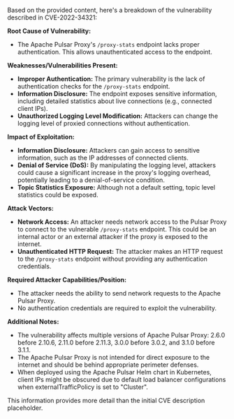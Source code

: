 Based on the provided content, here's a breakdown of the vulnerability described in CVE-2022-34321:

**Root Cause of Vulnerability:**

*   The Apache Pulsar Proxy's `/proxy-stats` endpoint lacks proper authentication. This allows unauthenticated access to the endpoint.

**Weaknesses/Vulnerabilities Present:**

*   **Improper Authentication:** The primary vulnerability is the lack of authentication checks for the `/proxy-stats` endpoint.
*   **Information Disclosure:** The endpoint exposes sensitive information, including detailed statistics about live connections (e.g., connected client IPs).
*   **Unauthorized Logging Level Modification:** Attackers can change the logging level of proxied connections without authentication.

**Impact of Exploitation:**

*   **Information Disclosure:** Attackers can gain access to sensitive information, such as the IP addresses of connected clients.
*   **Denial of Service (DoS):** By manipulating the logging level, attackers could cause a significant increase in the proxy's logging overhead, potentially leading to a denial-of-service condition.
*   **Topic Statistics Exposure:** Although not a default setting, topic level statistics could be exposed.

**Attack Vectors:**

*   **Network Access:** An attacker needs network access to the Pulsar Proxy to connect to the vulnerable `/proxy-stats` endpoint. This could be an internal actor or an external attacker if the proxy is exposed to the internet.
*   **Unauthenticated HTTP Request:** The attacker makes an HTTP request to the `/proxy-stats` endpoint without providing any authentication credentials.

**Required Attacker Capabilities/Position:**

*   The attacker needs the ability to send network requests to the Apache Pulsar Proxy.
*   No authentication credentials are required to exploit the vulnerability.

**Additional Notes:**

*   The vulnerability affects multiple versions of Apache Pulsar Proxy: 2.6.0 before 2.10.6, 2.11.0 before 2.11.3, 3.0.0 before 3.0.2, and 3.1.0 before 3.1.1.
*   The Apache Pulsar Proxy is not intended for direct exposure to the internet and should be behind appropriate perimeter defenses.
* When deployed using the Apache Pulsar Helm chart in Kubernetes, client IPs might be obscured due to default load balancer configurations when externalTrafficPolicy is set to "Cluster".

This information provides more detail than the initial CVE description placeholder.